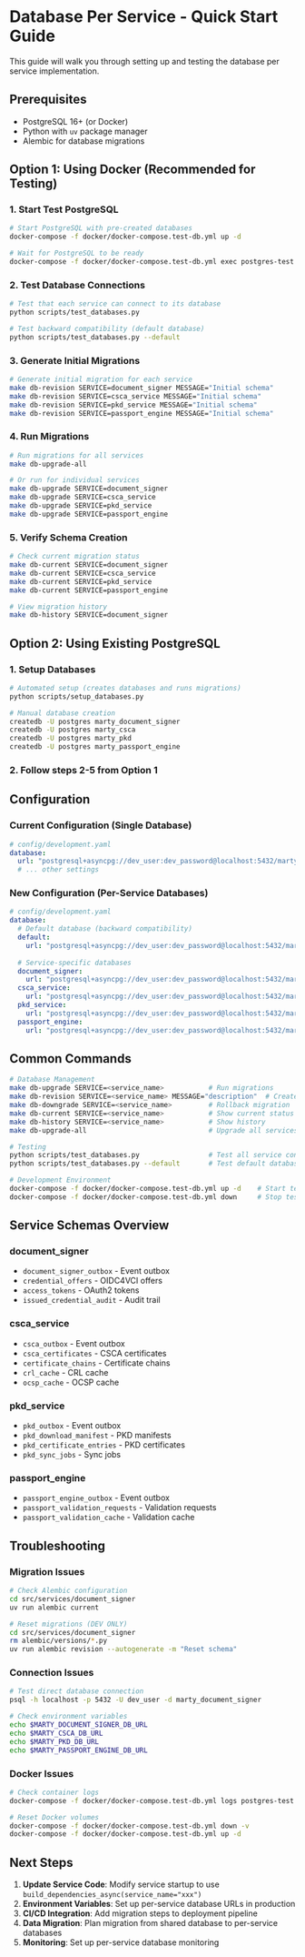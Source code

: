 # Database Per Service - Quick Start Guide

This guide will walk you through setting up and testing the database per service implementation.

## Prerequisites

- PostgreSQL 16+ (or Docker)
- Python with `uv` package manager
- Alembic for database migrations

## Option 1: Using Docker (Recommended for Testing)

### 1. Start Test PostgreSQL

```bash
# Start PostgreSQL with pre-created databases
docker-compose -f docker/docker-compose.test-db.yml up -d

# Wait for PostgreSQL to be ready
docker-compose -f docker/docker-compose.test-db.yml exec postgres-test pg_isready -U postgres
```

### 2. Test Database Connections

```bash
# Test that each service can connect to its database
python scripts/test_databases.py

# Test backward compatibility (default database)
python scripts/test_databases.py --default
```

### 3. Generate Initial Migrations

```bash
# Generate initial migration for each service
make db-revision SERVICE=document_signer MESSAGE="Initial schema"
make db-revision SERVICE=csca_service MESSAGE="Initial schema"
make db-revision SERVICE=pkd_service MESSAGE="Initial schema"
make db-revision SERVICE=passport_engine MESSAGE="Initial schema"
```

### 4. Run Migrations

```bash
# Run migrations for all services
make db-upgrade-all

# Or run for individual services
make db-upgrade SERVICE=document_signer
make db-upgrade SERVICE=csca_service
make db-upgrade SERVICE=pkd_service
make db-upgrade SERVICE=passport_engine
```

### 5. Verify Schema Creation

```bash
# Check current migration status
make db-current SERVICE=document_signer
make db-current SERVICE=csca_service
make db-current SERVICE=pkd_service
make db-current SERVICE=passport_engine

# View migration history
make db-history SERVICE=document_signer
```

## Option 2: Using Existing PostgreSQL

### 1. Setup Databases

```bash
# Automated setup (creates databases and runs migrations)
python scripts/setup_databases.py

# Manual database creation
createdb -U postgres marty_document_signer
createdb -U postgres marty_csca
createdb -U postgres marty_pkd
createdb -U postgres marty_passport_engine
```

### 2. Follow steps 2-5 from Option 1

## Configuration

### Current Configuration (Single Database)

```yaml
# config/development.yaml
database:
  url: "postgresql+asyncpg://dev_user:dev_password@localhost:5432/marty_dev"
  # ... other settings
```

### New Configuration (Per-Service Databases)

```yaml
# config/development.yaml
database:
  # Default database (backward compatibility)
  default:
    url: "postgresql+asyncpg://dev_user:dev_password@localhost:5432/marty_dev"
    
  # Service-specific databases
  document_signer:
    url: "postgresql+asyncpg://dev_user:dev_password@localhost:5432/marty_document_signer"
  csca_service:
    url: "postgresql+asyncpg://dev_user:dev_password@localhost:5432/marty_csca"
  pkd_service:
    url: "postgresql+asyncpg://dev_user:dev_password@localhost:5432/marty_pkd"
  passport_engine:
    url: "postgresql+asyncpg://dev_user:dev_password@localhost:5432/marty_passport_engine"
```

## Common Commands

```bash
# Database Management
make db-upgrade SERVICE=<service_name>           # Run migrations
make db-revision SERVICE=<service_name> MESSAGE="description"  # Create migration
make db-downgrade SERVICE=<service_name>         # Rollback migration
make db-current SERVICE=<service_name>           # Show current status
make db-history SERVICE=<service_name>           # Show history
make db-upgrade-all                              # Upgrade all services

# Testing
python scripts/test_databases.py                 # Test all service connections
python scripts/test_databases.py --default       # Test default database only

# Development Environment
docker-compose -f docker/docker-compose.test-db.yml up -d    # Start test DB
docker-compose -f docker/docker-compose.test-db.yml down     # Stop test DB
```

## Service Schemas Overview

### document_signer
- `document_signer_outbox` - Event outbox
- `credential_offers` - OIDC4VCI offers
- `access_tokens` - OAuth2 tokens
- `issued_credential_audit` - Audit trail

### csca_service
- `csca_outbox` - Event outbox
- `csca_certificates` - CSCA certificates
- `certificate_chains` - Certificate chains
- `crl_cache` - CRL cache
- `ocsp_cache` - OCSP cache

### pkd_service
- `pkd_outbox` - Event outbox
- `pkd_download_manifest` - PKD manifests
- `pkd_certificate_entries` - PKD certificates
- `pkd_sync_jobs` - Sync jobs

### passport_engine
- `passport_engine_outbox` - Event outbox
- `passport_validation_requests` - Validation requests
- `passport_validation_cache` - Validation cache

## Troubleshooting

### Migration Issues

```bash
# Check Alembic configuration
cd src/services/document_signer
uv run alembic current

# Reset migrations (DEV ONLY)
cd src/services/document_signer
rm alembic/versions/*.py
uv run alembic revision --autogenerate -m "Reset schema"
```

### Connection Issues

```bash
# Test direct database connection
psql -h localhost -p 5432 -U dev_user -d marty_document_signer

# Check environment variables
echo $MARTY_DOCUMENT_SIGNER_DB_URL
echo $MARTY_CSCA_DB_URL
echo $MARTY_PKD_DB_URL
echo $MARTY_PASSPORT_ENGINE_DB_URL
```

### Docker Issues

```bash
# Check container logs
docker-compose -f docker/docker-compose.test-db.yml logs postgres-test

# Reset Docker volumes
docker-compose -f docker/docker-compose.test-db.yml down -v
docker-compose -f docker/docker-compose.test-db.yml up -d
```

## Next Steps

1. **Update Service Code**: Modify service startup to use `build_dependencies_async(service_name="xxx")`
2. **Environment Variables**: Set up per-service database URLs in production
3. **CI/CD Integration**: Add migration steps to deployment pipeline
4. **Data Migration**: Plan migration from shared database to per-service databases
5. **Monitoring**: Set up per-service database monitoring